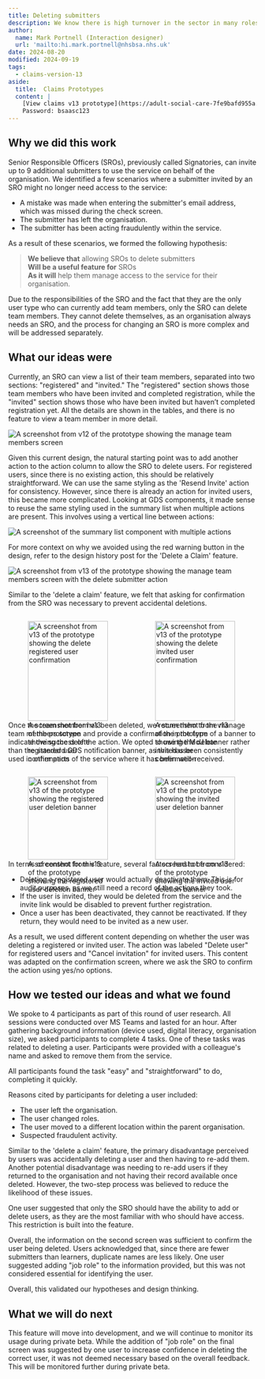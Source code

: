 ```yaml
---
title: Deleting submitters
description: We know there is high turnover in the sector in many roles and this includes the submitter
author:
  name: Mark Portnell (Interaction designer)
  url: 'mailto:hi.mark.portnell@nhsbsa.nhs.uk'
date: 2024-08-20
modified: 2024-09-19
tags:
  - claims-version-13
aside:
  title:  Claims Prototypes
  content: |
    [View claims v13 prototype](https://adult-social-care-7fe9bafd955a.herokuapp.com/claims/prototypes/design/v13/) 
    Password: bsaasc123
---
```


## Why we did this work
Senior Responsible Officers (SROs), previously called Signatories, can invite up to 9 additional submitters to use the service on behalf of the organisation. We identified a few scenarios where a submitter invited by an SRO might no longer need access to the service:

- A mistake was made when entering the submitter's email address, which was missed during the check screen.
- The submitter has left the organisation.
- The submitter has been acting fraudulently within the service.

As a result of these scenarios, we formed the following hypothesis:

> **We believe that** allowing SROs to delete submitters  
> **Will be a useful feature for** SROs  
> **As it will** help them manage access to the service for their organisation.

Due to the responsibilities of the SRO and the fact that they are the only user type who can currently add team members, only the SRO can delete team members. They cannot delete themselves, as an organisation always needs an SRO, and the process for changing an SRO is more complex and will be addressed separately.

## What our ideas were
Currently, an SRO can view a list of their team members, separated into two sections: "registered" and "invited." The "registered" section shows those team members who have been invited and completed registration, while the "invited" section shows those who have been invited but haven’t completed registration yet. All the details are shown in the tables, and there is no feature to view a team member in more detail.

![A screenshot from v12 of the prototype showing the manage team members screen](v12-manage-team.png "The manage team members screen from v12")

Given this current design, the natural starting point was to add another action to the action column to allow the SRO to delete users. For registered users, since there is no existing action, this should be relatively straightforward. We can use the same styling as the 'Resend Invite' action for consistency. However, since there is already an action for invited users, this became more complicated. Looking at GDS components, it made sense to reuse the same styling used in the summary list when multiple actions are present. This involves using a vertical line between actions:

![A screenshot of the summary list component with multiple actions](summary-list.png "The summary list component with multiple actions in a row")

For more context on why we avoided using the red warning button in the design, refer to the design history post for the 'Delete a Claim' feature.

![A screenshot from v13 of the prototype showing the manage team members screen with the delete submitter action](v13-manage-team.png "The manage team members screen from v13 showing the delete submitter action")

Similar to the 'delete a claim' feature, we felt that asking for confirmation from the SRO was necessary to prevent accidental deletions.

<div style="display: flex; flex-wrap: wrap; gap: 1rem;">
  <div style="flex: 1; max-width: 48%;">
    <figure>
      <img src="confirmation-reg.png" alt="A screenshot from v13 of the prototype showing the delete registered user confirmation" style="width: 100%; height: auto;">
      <figcaption>A screenshot from v13 of the prototype showing the delete registered user confirmation</figcaption>
    </figure>
  </div>
  <div style="flex: 1; max-width: 48%;">
    <figure>
      <img src="confirmation-inv.png" alt="A screenshot from v13 of the prototype showing the delete invited user confirmation" style="width: 100%; height: auto;">
      <figcaption>A screenshot from v13 of the prototype showing the delete invited user confirmation</figcaption>
    </figure>
  </div>
</div>

Once the team member has been deleted, we return them to the manage team members screen and provide a confirmation in the form of a banner to indicate the success of the action. We opted to use the MoJ banner rather than the standard GDS notification banner, as this has been consistently used in other parts of the service where it has been well-received.

<div style="display: flex; flex-wrap: wrap; gap: 1rem;">
  <div style="flex: 1; max-width: 48%;">
    <figure>
      <img src="banner-reg.png" alt="A screenshot from v13 of the prototype showing the registered user deletion banner" style="width: 100%; height: auto;">
      <figcaption>A screenshot from v13 of the prototype showing the registered user deletion banner</figcaption>
    </figure>
  </div>
  <div style="flex: 1; max-width: 48%;">
    <figure>
      <img src="banner-inv.png" alt="A screenshot from v13 of the prototype showing the invited user deletion banner" style="width: 100%; height: auto;">
      <figcaption>A screenshot from v13 of the prototype showing the invited user deletion banner</figcaption>
    </figure>
  </div>
</div>

In terms of content for this feature, several factors had to be considered:
- Deleting a registered user would actually deactivate them. This is for audit purposes, as we still need a record of the actions they took.
- If the user is invited, they would be deleted from the service and the invite link would be disabled to prevent further registration.
- Once a user has been deactivated, they cannot be reactivated. If they return, they would need to be invited as a new user.

As a result, we used different content depending on whether the user was deleting a registered or invited user. The action was labeled "Delete user" for registered users and "Cancel invitation" for invited users. This content was adapted on the confirmation screen, where we ask the SRO to confirm the action using yes/no options.

## How we tested our ideas and what we found
We spoke to 4 participants as part of this round of user research. All sessions were conducted over MS Teams and lasted for an hour. After gathering background information (device used, digital literacy, organisation size), we asked participants to complete 4 tasks. One of these tasks was related to deleting a user. Participants were provided with a colleague's name and asked to remove them from the service.

All participants found the task "easy" and "straightforward" to do, completing it quickly.

Reasons cited by participants for deleting a user included:
- The user left the organisation.
- The user changed roles.
- The user moved to a different location within the parent organisation.
- Suspected fraudulent activity.

Similar to the 'delete a claim' feature, the primary disadvantage perceived by users was accidentally deleting a user and then having to re-add them. Another potential disadvantage was needing to re-add users if they returned to the organisation and not having their record available once deleted. However, the two-step process was believed to reduce the likelihood of these issues.

One user suggested that only the SRO should have the ability to add or delete users, as they are the most familiar with who should have access. This restriction is built into the feature.

Overall, the information on the second screen was sufficient to confirm the user being deleted. Users acknowledged that, since there are fewer submitters than learners, duplicate names are less likely. One user suggested adding "job role" to the information provided, but this was not considered essential for identifying the user.

Overall, this validated our hypotheses and design thinking.

## What we will do next
This feature will move into development, and we will continue to monitor its usage during private beta. While the addition of "job role" on the final screen was suggested by one user to increase confidence in deleting the correct user, it was not deemed necessary based on the overall feedback. This will be monitored further during private beta.